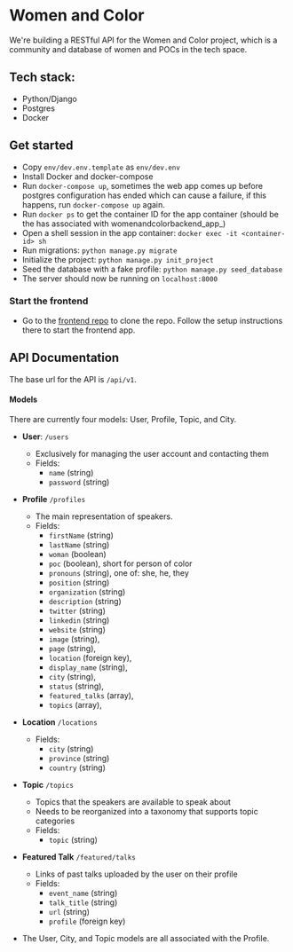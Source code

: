 # Women and Color

We're building a RESTful API for the Women and Color project, which is a community and database of women and POCs in the tech space.

## Tech stack:
- Python/Django
- Postgres
- Docker

## Get started
- Copy `env/dev.env.template` as `env/dev.env`
- Install Docker and docker-compose
- Run `docker-compose up`, sometimes the web app comes up before postgres configuration has ended which can cause a failure, if this happens, run `docker-compose up` again.
- Run `docker ps` to get the container ID for the app container (should be the has associated with womenandcolorbackend_app_)
- Open a shell session in the app container: `docker exec -it <container-id> sh`
- Run migrations: `python manage.py migrate`
- Initialize the project: `python manage.py init_project`
- Seed the database with a fake profile: `python manage.py seed_database`
- The server should now be running on `localhost:8000`

### Start the frontend
- Go to the [frontend repo][code-frontend] to clone the repo. Follow the setup instructions there to start the frontend app.

## API Documentation

The base url for the API is `/api/v1`.

#### Models

There are currently four models: User, Profile, Topic, and City.

- **User**: `/users`
  - Exclusively for managing the user account and contacting them
  - Fields:
    - `name` (string)
    - `password` (string)

- **Profile** `/profiles`
  - The main representation of speakers.
  - Fields:
    - `firstName` (string)
    - `lastName` (string)
    - `woman` (boolean)
    - `poc` (boolean), short for person of color
    - `pronouns` (string), one of: she, he, they
    - `position` (string)
    - `organization` (string)
    - `description` (string)
    - `twitter` (string)
    - `linkedin` (string)
    - `website` (string)
    - `image` (string),
    - `page` (string),
    - `location` (foreign key),
    - `display_name` (string),
    - `city` (string),
    - `status` (string),
    - `featured_talks` (array),
    - `topics` (array),
- **Location** `/locations`
  - Fields:
    - `city` (string)
    - `province` (string)
    - `country` (string)
- **Topic** `/topics`
  - Topics that the speakers are available to speak about
  - Needs to be reorganized into a taxonomy that supports topic categories
  - Fields:
    - `topic` (string)
- **Featured Talk** `/featured/talks`
  - Links of past talks uploaded by the user on their profile
  - Fields:
    - `event_name` (string)
    - `talk_title` (string)
    - `url` (string)
    - `profile` (foreign key)
- The User, City, and Topic models are all associated with the Profile.

<!-- Links -->
   [code-frontend]: https://github.com/CivicTechTO/women-and-color-frontend
